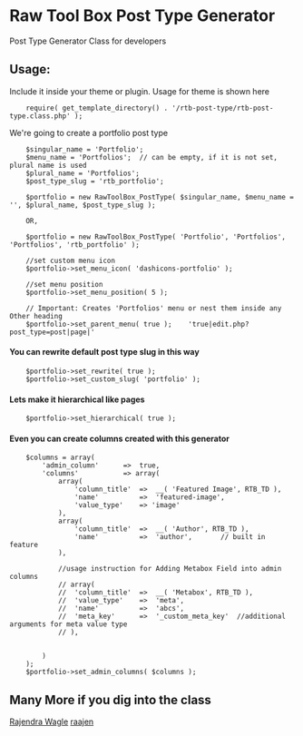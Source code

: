 # Raw Tool Box Post Type Generator
Post Type Generator Class for developers



## Usage:
Include it inside your theme or plugin. Usage for theme is shown here
````
	require( get_template_directory() . '/rtb-post-type/rtb-post-type.class.php' );
````

We're going to create a portfolio post type
````
	$singular_name = 'Portfolio';
	$menu_name = 'Portfolios';	// can be empty, if it is not set, plural name is used
	$plural_name = 'Portfolios';
	$post_type_slug = 'rtb_portfolio';

	$portfolio = new RawToolBox_PostType( $singular_name, $menu_name = '', $plural_name, $post_type_slug );

	OR,

	$portfolio = new RawToolBox_PostType( 'Portfolio', 'Portfolios', 'Portfolios', 'rtb_portfolio' );

	//set custom menu icon
	$portfolio->set_menu_icon( 'dashicons-portfolio' );

	//set menu position
	$portfolio->set_menu_position( 5 );

	// Important: Creates 'Portfolios' menu or nest them inside any Other heading
	$portfolio->set_parent_menu( true );	'true|edit.php?post_type=post|page|'
````

#### You can rewrite default post type slug in this way
````
	$portfolio->set_rewrite( true );
	$portfolio->set_custom_slug( 'portfolio' );
````

#### Lets make it hierarchical like pages
````
	$portfolio->set_hierarchical( true );
````

#### Even you can create columns created with this generator
```` 
	$columns = array(
		'admin_column'		=>	true,
		'columns'			=> array(
			array(
				'column_title'	=>	__( 'Featured Image', RTB_TD ),
				'name'			=>	'featured-image',
				'value_type'	=> 'image'
			),
			array(
				'column_title'	=>	__( 'Author', RTB_TD ),
				'name'			=>	'author',		// built in feature
			),

			//usage instruction for Adding Metabox Field into admin columns
			// array(
			// 	'column_title'	=>	__( 'Metabox', RTB_TD ),
			// 	'value_type'	=>	'meta',
			// 	'name'			=>	'abcs',
			// 	'meta_key'		=>	'_custom_meta_key'	//additional arguments for meta value type
			// ),


		)
	);
	$portfolio->set_admin_columns( $columns );
````

## Many More if you dig into the class
[Rajendra Wagle](http://rajendrawagle.com.np)
[raajen](https://github.com/raajen)



